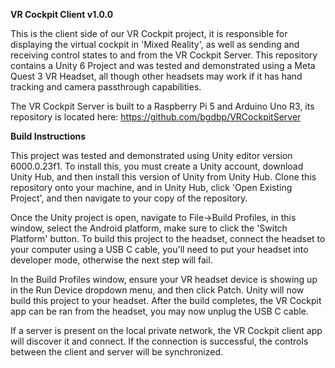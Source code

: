 **VR Cockpit Client v1.0.0**

This is the client side of our VR Cockpit project, it is responsible for displaying
the virtual cockpit in 'Mixed Reality', as well as sending and receiving control states to and from the VR Cockpit Server.
This repository contains a Unity 6 Project and was tested and demonstrated using a Meta Quest 3 VR Headset, 
all though other headsets may work if it has hand tracking and camera passthrough capabilities. 

The VR Cockpit Server is built to a Raspberry Pi 5 and Arduino Uno R3, its repository
is located here: https://github.com/bgdbp/VRCockpitServer

**Build Instructions**

This project was tested and demonstrated using Unity editor version 6000.0.23f1. To install this,
you must create a Unity account, download Unity Hub, and then install this version of Unity from
Unity Hub. Clone this repository onto your machine, and in Unity Hub, click 'Open Existing Project',
and then navigate to your copy of the repository.

Once the Unity project is open, navigate to File->Build Profiles, in this window, select the
Android platform, make sure to click the 'Switch Platform' button. To build this project
to the headset, connect the headset to your computer using a USB C cable, you'll need to 
put your headset into developer mode, otherwise the next step will fail. 

In the Build Profiles window, ensure your VR headset device is showing up in the
Run Device dropdown menu, and then click Patch. Unity will now build this project
to your headset. After the build completes, the VR Cockpit app can be ran
from the headset, you may now unplug the USB C cable. 

If a server is present on the local private network, the VR Cockpit client app
will discover it and connect. If the connection is successful, the controls
between the client and server will be synchronized. 
